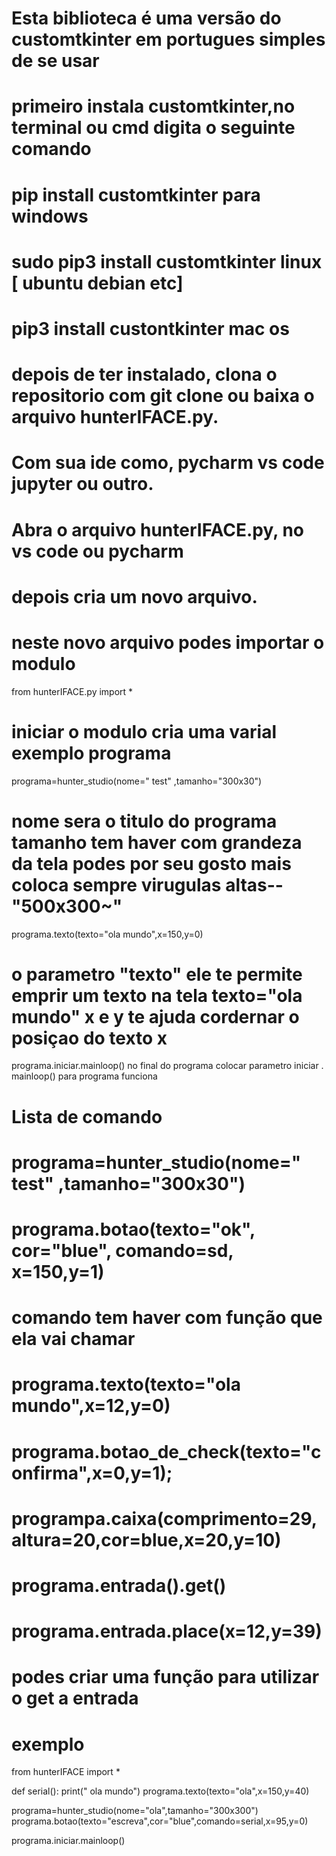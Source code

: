 # Esta biblioteca é uma versão do customtkinter em portugues simples de se usar
# primeiro instala customtkinter,no terminal  ou cmd   digita o  seguinte comando
# pip install customtkinter       para   windows
# sudo pip3 install customtkinter linux [ ubuntu  debian etc]
# pip3 install custontkinter   mac os

# depois de ter instalado, clona o repositorio com git clone ou baixa o arquivo hunterIFACE.py.
# Com  sua ide como, pycharm  vs code jupyter ou outro.
# Abra o arquivo  hunterIFACE.py, no vs code ou pycharm 
# depois cria um novo arquivo. 
# neste novo arquivo  podes importar o modulo

from hunterIFACE.py import *

# iniciar  o modulo cria uma varial exemplo programa

programa=hunter_studio(nome=" test" ,tamanho="300x30")
# nome sera o  titulo do programa tamanho  tem haver com grandeza da tela podes por seu gosto mais coloca sempre virugulas altas-- "500x300~" 
programa.texto(texto="ola mundo",x=150,y=0)
# o parametro "texto" ele te permite emprir um texto na tela  texto="ola mundo"  x e y te ajuda  cordernar o posiçao do texto  x 
programa.iniciar.mainloop()
no final  do programa  colocar parametro iniciar . mainloop() para programa funciona  

# Lista de comando

# programa=hunter_studio(nome=" test" ,tamanho="300x30")
# programa.botao(texto="ok", cor="blue", comando=sd, x=150,y=1)
# comando tem haver com função  que ela vai chamar 
# programa.texto(texto="ola mundo",x=12,y=0)
# programa.botao_de_check(texto="confirma",x=0,y=1);
# programpa.caixa(comprimento=29,altura=20,cor=blue,x=20,y=10)
# programa.entrada().get()
# programa.entrada.place(x=12,y=39)
# podes criar uma função  para utilizar o  get a entrada
# exemplo

from hunterIFACE import *

def  serial():
   print(" ola mundo")
   programa.texto(texto="ola",x=150,y=40)
   
programa=hunter_studio(nome="ola",tamanho="300x300")
programa.botao(texto="escreva",cor="blue",comando=serial,x=95,y=0)

programa.iniciar.mainloop()












